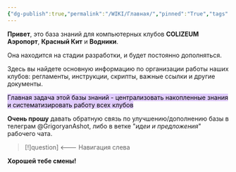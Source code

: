 ```yaml
---
{"dg-publish":true,"permalink":"/WIKI/Главная/","pinned":"True","tags":["gardenEntry"]}
---
```


**Привет**, это база знаний для компьютерных клубов **COLIZEUM Аэропорт**, **Красный Кит** и **Водники**.

Она находится на стадии разработки, и будет постоянно дополняться.

Здесь вы найдете основную информацию по организации работы наших клубов: регламенты, инструкции, скрипты, важные ссылки и другие документы.

<mark style="background: #D2B3FFA6;">Главная задача этой базы знаний - централизовать накопленные знания и систематизировать работу всех клубов</mark>

**Очень прошу** давать обратную связь по улучшению/дополнению базы в телеграм @GrigoryanAshot, либо в ветке "*идеи и предложения*" рабочего чата.

>[!]question] <--- Навигация слева

**Хорошей тебе смены!**

